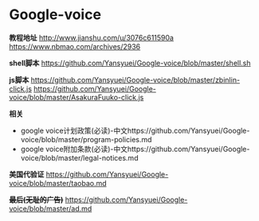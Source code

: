 # Google-voice
**教程地址**
http://www.jianshu.com/u/3076c611590a
https://www.nbmao.com/archives/2936

**shell脚本**
https://github.com/Yansyuei/Google-voice/blob/master/shell.sh

**js脚本**
https://github.com/Yansyuei/Google-voice/blob/master/zbinlin-click.js
https://github.com/Yansyuei/Google-voice/blob/master/AsakuraFuuko-click.js

**相关**
- google voice计划政策(必读)-中文https://github.com/Yansyuei/Google-voice/blob/master/program-policies.md
- google voice附加条款(必读)-中文https://github.com/Yansyuei/Google-voice/blob/master/legal-notices.md

**美国代验证**
https://github.com/Yansyuei/Google-voice/blob/master/taobao.md


~~**最后(无耻的广告)**~~
https://github.com/Yansyuei/Google-voice/blob/master/ad.md
